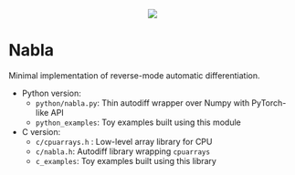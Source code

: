 <p align="center">
  <img src="https://raw.githubusercontent.com/cnmy-ro/nabla/main/docs/logo2.png">
</p>


# Nabla

Minimal implementation of reverse-mode automatic differentiation.

- Python version:
	- `python/nabla.py`: Thin autodiff wrapper over Numpy with PyTorch-like API
	- `python_examples`: Toy examples built using this module
- C version:
	- `c/cpuarrays.h` : Low-level array library for CPU
	- `c/nabla.h`: Autodiff library wrapping `cpuarrays`
	- `c_examples`: Toy examples built using this library
